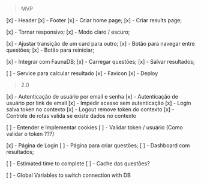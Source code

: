 > MVP

[x] - Header
[x] - Footer
[x] - Criar home page;
[x] - Criar results page;

[x] - Tornar responsivo;
[x] - Modo claro / escuro;

[x] - Ajustar transição de um card para outro;
[x] - Botão para navegar entre questões;
[x] - Botão para reiniciar;

[x] - Integrar com FaunaDB;
[x] - Carregar questões;
[x] - Salvar resultados;

[ ] - Service para calcular resultado
[x] - Favicon
[x] - Deploy

> 2.0

[x] - Autenticação de usuário por email e senha
[x] - Autenticação de usuário por link de email
[x] - Impedir acesso sem autenticação
    [x] - Login salva token no contexto
    [x] - Logout remove token do contexto
    [x] - Controle de rotas valida se existe dados no contexto

[ ] - Entender e Implementar cookies
[ ] - Validar token / usuário (Como validar o token  ???)

[x] - Página de Login
[ ] - Página para criar questões;
[ ] - Dashboard com resultados;

[ ] - Estimated time to complete
[ ] - Cache das questões?

[ ] - Global Variables to switch connection with DB